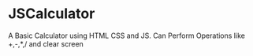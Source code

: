 # JSCalculator
A Basic Calculator using HTML CSS and JS. Can Perform Operations like +,-,*,/ and clear screen

